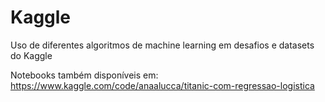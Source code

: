 # Kaggle
Uso de diferentes algoritmos de machine learning em desafios e datasets do Kaggle 

Notebooks também disponíveis em: https://www.kaggle.com/code/anaalucca/titanic-com-regressao-logistica
